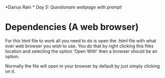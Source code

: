 *Darius Rain *
*Day 5: Questionare webpage with prompt*

# Dependencies (A web browser)

For this html file to work all you need to do is open the .html file with what ever web browser you wish to use.
You do that by right clicking this files location and selecting the option 'Open With' then a browser should be an option.

Normally the file will open in your browser by default by just simply clicking on it.
